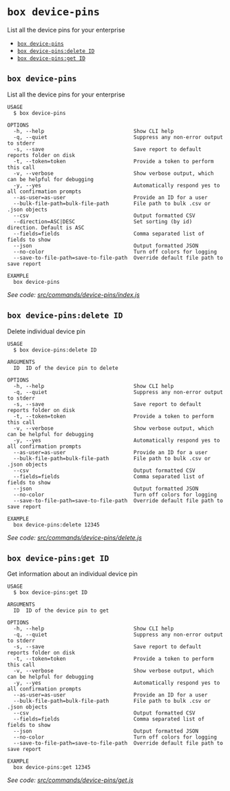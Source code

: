 `box device-pins`
=================

List all the device pins for your enterprise

* [`box device-pins`](#box-device-pins)
* [`box device-pins:delete ID`](#box-device-pinsdelete-id)
* [`box device-pins:get ID`](#box-device-pinsget-id)

## `box device-pins`

List all the device pins for your enterprise

```
USAGE
  $ box device-pins

OPTIONS
  -h, --help                             Show CLI help
  -q, --quiet                            Suppress any non-error output to stderr
  -s, --save                             Save report to default reports folder on disk
  -t, --token=token                      Provide a token to perform this call
  -v, --verbose                          Show verbose output, which can be helpful for debugging
  -y, --yes                              Automatically respond yes to all confirmation prompts
  --as-user=as-user                      Provide an ID for a user
  --bulk-file-path=bulk-file-path        File path to bulk .csv or .json objects
  --csv                                  Output formatted CSV
  --direction=ASC|DESC                   Set sorting (by id) direction. Default is ASC
  --fields=fields                        Comma separated list of fields to show
  --json                                 Output formatted JSON
  --no-color                             Turn off colors for logging
  --save-to-file-path=save-to-file-path  Override default file path to save report

EXAMPLE
  box device-pins
```

_See code: [src/commands/device-pins/index.js](https://github.com/box/boxcli/blob/v3.1.0/src/commands/device-pins/index.js)_

## `box device-pins:delete ID`

Delete individual device pin

```
USAGE
  $ box device-pins:delete ID

ARGUMENTS
  ID  ID of the device pin to delete

OPTIONS
  -h, --help                             Show CLI help
  -q, --quiet                            Suppress any non-error output to stderr
  -s, --save                             Save report to default reports folder on disk
  -t, --token=token                      Provide a token to perform this call
  -v, --verbose                          Show verbose output, which can be helpful for debugging
  -y, --yes                              Automatically respond yes to all confirmation prompts
  --as-user=as-user                      Provide an ID for a user
  --bulk-file-path=bulk-file-path        File path to bulk .csv or .json objects
  --csv                                  Output formatted CSV
  --fields=fields                        Comma separated list of fields to show
  --json                                 Output formatted JSON
  --no-color                             Turn off colors for logging
  --save-to-file-path=save-to-file-path  Override default file path to save report

EXAMPLE
  box device-pins:delete 12345
```

_See code: [src/commands/device-pins/delete.js](https://github.com/box/boxcli/blob/v3.1.0/src/commands/device-pins/delete.js)_

## `box device-pins:get ID`

Get information about an individual device pin

```
USAGE
  $ box device-pins:get ID

ARGUMENTS
  ID  ID of the device pin to get

OPTIONS
  -h, --help                             Show CLI help
  -q, --quiet                            Suppress any non-error output to stderr
  -s, --save                             Save report to default reports folder on disk
  -t, --token=token                      Provide a token to perform this call
  -v, --verbose                          Show verbose output, which can be helpful for debugging
  -y, --yes                              Automatically respond yes to all confirmation prompts
  --as-user=as-user                      Provide an ID for a user
  --bulk-file-path=bulk-file-path        File path to bulk .csv or .json objects
  --csv                                  Output formatted CSV
  --fields=fields                        Comma separated list of fields to show
  --json                                 Output formatted JSON
  --no-color                             Turn off colors for logging
  --save-to-file-path=save-to-file-path  Override default file path to save report

EXAMPLE
  box device-pins:get 12345
```

_See code: [src/commands/device-pins/get.js](https://github.com/box/boxcli/blob/v3.1.0/src/commands/device-pins/get.js)_
